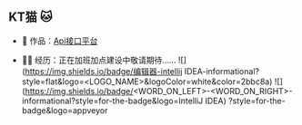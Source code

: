 ## KT猫 🐱


- 🏡 作品：<a href="https://github.com/liyupi/code-nav" target="_blank">Api接口平台</a>

- 👨‍💻 经历：正在加班加点建设中敬请期待......
![](https://img.shields.io/badge/编辑器-intellij IDEA-informational?style=flat&logo=<LOGO_NAME>&logoColor=white&color=2bbc8a)
![](https://img.shields.io/badge/<WORD_ON_LEFT>-<WORD_ON_RIGHT>-informational?style=for-the-badge&logo=IntelliJ IDEA)
                                                                              ?style=for-the-badge&logo=appveyor
